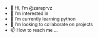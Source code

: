 - 👋 Hi, I’m @zaraprvz
- 👀 I’m interested in 
- 🌱 I’m currently learning python 
- 💞️ I’m looking to collaborate on projects
- 📫 How to reach me ...

<!---
zaraprvz/zaraprvz is a ✨ special ✨ repository because its `README.md` (this file) appears on your GitHub profile.
You can click the Preview link to take a look at your changes.
--->
